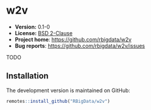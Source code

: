 # w2v 

* **Version:** 0.1-0
* **License:** [BSD 2-Clause](http://opensource.org/licenses/BSD-2-Clause)
* **Project home**: https://github.com/rbigdata/w2v
* **Bug reports**: https://github.com/rbigdata/w2v/issues


TODO


## Installation

The development version is maintained on GitHub:

```r
remotes::install_github("RBigData/w2v")
```

